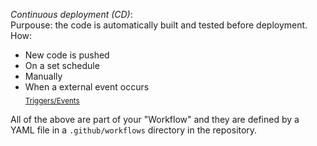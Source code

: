 _Continuous deployment (CD)_:  
Purpouse: the code is automatically built and tested before deployment.
How: 

+ New code is pushed
+ On a set schedule
+ Manually
+ When a external event occurs   
<sub>[Triggers/Events](https://docs.github.com/en/actions/using-workflows/events-that-trigger-workflows)

 All of the above are part of your "Workflow" and they are defined by a YAML file in a `.github/workflows` directory in the repository.
